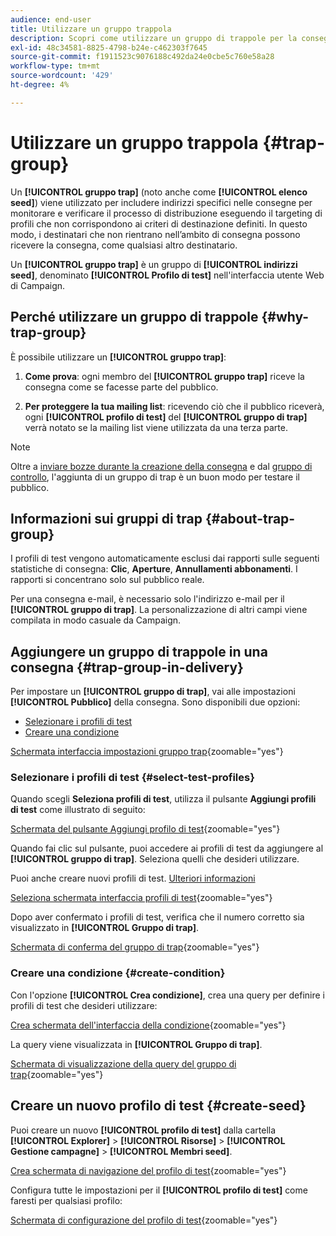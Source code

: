 ```yaml
---
audience: end-user
title: Utilizzare un gruppo trappola
description: Scopri come utilizzare un gruppo di trappole per la consegna nell’interfaccia utente web di Campaign
exl-id: 48c34581-8825-4798-b24e-c462303f7645
source-git-commit: f1911523c9076188c492da24e0cbe5c760e58a28
workflow-type: tm+mt
source-wordcount: '429'
ht-degree: 4%

---
```


# Utilizzare un gruppo trappola {#trap-group}

Un **[!UICONTROL gruppo trap]** (noto anche come **[!UICONTROL elenco seed]**) viene utilizzato per includere indirizzi specifici nelle consegne per monitorare e verificare il processo di distribuzione eseguendo il targeting di profili che non corrispondono ai criteri di destinazione definiti. In questo modo, i destinatari che non rientrano nell’ambito di consegna possono ricevere la consegna, come qualsiasi altro destinatario.

Un **[!UICONTROL gruppo trap]** è un gruppo di **[!UICONTROL indirizzi seed]**, denominato **[!UICONTROL Profilo di test]** nell&#39;interfaccia utente Web di Campaign.

## Perché utilizzare un gruppo di trappole {#why-trap-group}

È possibile utilizzare un **[!UICONTROL gruppo trap]**:

1. **Come prova**: ogni membro del **[!UICONTROL gruppo trap]** riceve la consegna come se facesse parte del pubblico.

1. **Per proteggere la tua mailing list**: ricevendo ciò che il pubblico riceverà, ogni **[!UICONTROL profilo di test]** del **[!UICONTROL gruppo di trap]** verrà notato se la mailing list viene utilizzata da una terza parte.

>[!NOTE]
>
>Oltre a [inviare bozze durante la creazione della consegna](../email/create-email.md#preview-test) e dal [gruppo di controllo](control-group.md), l&#39;aggiunta di un gruppo di trap è un buon modo per testare il pubblico.

## Informazioni sui gruppi di trap {#about-trap-group}

I profili di test vengono automaticamente esclusi dai rapporti sulle seguenti statistiche di consegna: **Clic**, **Aperture**, **Annullamenti abbonamenti**. I rapporti si concentrano solo sul pubblico reale.

Per una consegna e-mail, è necessario solo l&#39;indirizzo e-mail per il **[!UICONTROL gruppo di trap]**. La personalizzazione di altri campi viene compilata in modo casuale da Campaign.

## Aggiungere un gruppo di trappole in una consegna {#trap-group-in-delivery}

Per impostare un **[!UICONTROL gruppo di trap]**, vai alle impostazioni **[!UICONTROL Pubblico]** della consegna. Sono disponibili due opzioni:

* [Selezionare i profili di test](#select-test-profiles)
* [Creare una condizione](#create-condition)

[Schermata interfaccia impostazioni gruppo trap](assets/trap-group.png){zoomable="yes"}

### Selezionare i profili di test {#select-test-profiles}

Quando scegli **Seleziona profili di test**, utilizza il pulsante **Aggiungi profili di test** come illustrato di seguito:

[Schermata del pulsante Aggiungi profilo di test](assets/trap-no-test-profile.png){zoomable="yes"}

Quando fai clic sul pulsante, puoi accedere ai profili di test da aggiungere al **[!UICONTROL gruppo di trap]**. Seleziona quelli che desideri utilizzare.

Puoi anche creare nuovi profili di test. [Ulteriori informazioni](#create-seed)

[Seleziona schermata interfaccia profili di test](assets/trap-select-test-profiles.png){zoomable="yes"}

Dopo aver confermato i profili di test, verifica che il numero corretto sia visualizzato in **[!UICONTROL Gruppo di trap]**.

[Schermata di conferma del gruppo di trap](assets/trap-check.png){zoomable="yes"}

### Creare una condizione {#create-condition}

Con l&#39;opzione **[!UICONTROL Crea condizione]**, crea una query per definire i profili di test che desideri utilizzare:

[Crea schermata dell&#39;interfaccia della condizione](assets/trap-create-condition.png){zoomable="yes"}

La query viene visualizzata in **[!UICONTROL Gruppo di trap]**.

[Schermata di visualizzazione della query del gruppo di trap](assets/trap-custom.png){zoomable="yes"}

## Creare un nuovo profilo di test {#create-seed}

Puoi creare un nuovo **[!UICONTROL profilo di test]** dalla cartella **[!UICONTROL Explorer]** > **[!UICONTROL Risorse]** > **[!UICONTROL Gestione campagne]** > **[!UICONTROL Membri seed]**.

[Crea schermata di navigazione del profilo di test](assets/trap-create.png){zoomable="yes"}

Configura tutte le impostazioni per il **[!UICONTROL profilo di test]** come faresti per qualsiasi profilo:

[Schermata di configurazione del profilo di test](assets/trap-create-contact.png){zoomable="yes"}